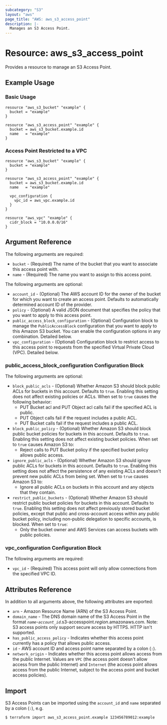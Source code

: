 ```yaml
---
subcategory: "S3"
layout: "aws"
page_title: "AWS: aws_s3_access_point"
description: |-
  Manages an S3 Access Point.
---
```


# Resource: aws_s3_access_point

Provides a resource to manage an S3 Access Point.

## Example Usage

### Basic Usage

```hcl
resource "aws_s3_bucket" "example" {
  bucket = "example"
}

resource "aws_s3_access_point" "example" {
  bucket = aws_s3_bucket.example.id
  name   = "example"
}
```

### Access Point Restricted to a VPC

```hcl
resource "aws_s3_bucket" "example" {
  bucket = "example"
}

resource "aws_s3_access_point" "example" {
  bucket = aws_s3_bucket.example.id
  name   = "example"

  vpc_configuration {
    vpc_id = aws_vpc.example.id
  }
}

resource "aws_vpc" "example" {
  cidr_block = "10.0.0.0/16"
}
```

## Argument Reference

The following arguments are required:

* `bucket` - (Required) The name of the bucket that you want to associate this access point with.
* `name` - (Required) The name you want to assign to this access point.

The following arguments are optional:

* `account_id` - (Optional) The AWS account ID for the owner of the bucket for which you want to create an access point. Defaults to automatically determined account ID of the provider.
* `policy` - (Optional) A valid JSON document that specifies the policy that you want to apply to this access point.
* `public_access_block_configuration` - (Optional) Configuration block to manage the `PublicAccessBlock` configuration that you want to apply to this Amazon S3 bucket. You can enable the configuration options in any combination. Detailed below.
* `vpc_configuration` - (Optional) Configuration block to restrict access to this access point to requests from the specified Virtual Private Cloud (VPC). Detailed below.

### public_access_block_configuration Configuration Block

The following arguments are optional:

* `block_public_acls` - (Optional) Whether Amazon S3 should block public ACLs for buckets in this account. Defaults to `true`. Enabling this setting does not affect existing policies or ACLs. When set to `true` causes the following behavior:
  * PUT Bucket acl and PUT Object acl calls fail if the specified ACL is public.
  * PUT Object calls fail if the request includes a public ACL.
  * PUT Bucket calls fail if the request includes a public ACL.
* `block_public_policy` - (Optional) Whether Amazon S3 should block public bucket policies for buckets in this account. Defaults to `true`. Enabling this setting does not affect existing bucket policies. When set to `true` causes Amazon S3 to:
  * Reject calls to PUT Bucket policy if the specified bucket policy allows public access.
* `ignore_public_acls` - (Optional) Whether Amazon S3 should ignore public ACLs for buckets in this account. Defaults to `true`. Enabling this setting does not affect the persistence of any existing ACLs and doesn't prevent new public ACLs from being set. When set to `true` causes Amazon S3 to:
  * Ignore all public ACLs on buckets in this account and any objects that they contain.
* `restrict_public_buckets` - (Optional) Whether Amazon S3 should restrict public bucket policies for buckets in this account. Defaults to `true`. Enabling this setting does not affect previously stored bucket policies, except that public and cross-account access within any public bucket policy, including non-public delegation to specific accounts, is blocked. When set to `true`:
  * Only the bucket owner and AWS Services can access buckets with public policies.

### vpc_configuration Configuration Block

The following arguments are required:

* `vpc_id` - (Required)  This access point will only allow connections from the specified VPC ID.

## Attributes Reference

In addition to all arguments above, the following attributes are exported:

* `arn` - Amazon Resource Name (ARN) of the S3 Access Point.
* `domain_name` - The DNS domain name of the S3 Access Point in the format _`name`_-_`account_id`_.s3-accesspoint._region_.amazonaws.com.
Note: S3 access points only support secure access by HTTPS. HTTP isn't supported.
* `has_public_access_policy` - Indicates whether this access point currently has a policy that allows public access.
* `id` - AWS account ID and access point name separated by a colon (`:`).
* `network_origin` - Indicates whether this access point allows access from the public Internet. Values are `VPC` (the access point doesn't allow access from the public Internet) and `Internet` (the access point allows access from the public Internet, subject to the access point and bucket access policies).

## Import

S3 Access Points can be imported using the `account_id` and `name` separated by a colon (`:`), e.g.

```
$ terraform import aws_s3_access_point.example 123456789012:example
```
